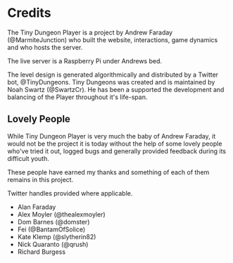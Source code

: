 # Credits

The Tiny Dungeon Player is a project by Andrew Faraday
(@MarmiteJunction) who built the website, interactions,
game dynamics and who hosts the server.

The live server is a Raspberry Pi under Andrews bed.

The level design is generated algorithmically and distributed
by a Twitter bot, @TinyDungeons. Tiny Dungeons was created and
is maintained by Noah Swartz (@SwartzCr). He has been a supported
the development and balancing of the Player throughout it's
life-span.

## Lovely People

While Tiny Dungeon Player is very much the baby of Andrew
Faraday, it would not be the project it is today without
the help of some lovely people who've tried it out, logged
bugs and generally provided feedback during its difficult
youth.

These people have earned my thanks and something of each of
them remains in this project.

Twitter handles provided where applicable.

* Alan Faraday
* Alex Moyler (@thealexmoyler)
* Dom Barnes (@domster)
* Fei (@BantamOfSolice)
* Kate Klemp (@slytherin82)
* Nick Quaranto (@qrush)
* Richard Burgess
